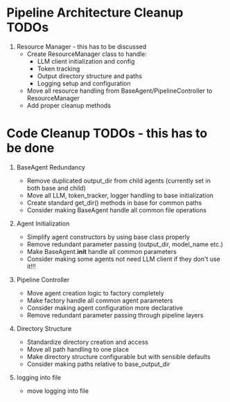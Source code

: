 # Pipeline Architecture Cleanup TODOs

1. Resource Manager - this has to be discussed
   - Create ResourceManager class to handle:
     - LLM client initialization and config
     - Token tracking
     - Output directory structure and paths
     - Logging setup and configuration
   - Move all resource handling from BaseAgent/PipelineController to ResourceManager
   - Add proper cleanup methods

# Code Cleanup TODOs - this has to be done

1. BaseAgent Redundancy

   - Remove duplicated output_dir from child agents (currently set in both base and child)
   - Move all LLM, token_tracker, logger handling to base initialization
   - Create standard get_dir() methods in base for common paths
   - Consider making BaseAgent handle all common file operations

2. Agent Initialization

   - Simplify agent constructors by using base class properly
   - Remove redundant parameter passing (output_dir, model_name etc.)
   - Make BaseAgent.**init** handle all common parameters
   - Consider making some agents not need LLM client if they don't use it!!!

3. Pipeline Controller

   - Move agent creation logic to factory completely
   - Make factory handle all common agent parameters
   - Consider making agent configuration more declarative
   - Remove redundant parameter passing through pipeline layers

4. Directory Structure
   - Standardize directory creation and access
   - Move all path handling to one place
   - Make directory structure configurable but with sensible defaults
   - Consider making paths relative to base_output_dir

5. logging into file
   - move logging into file

